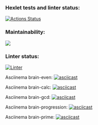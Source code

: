 ### Hexlet tests and linter status:
[![Actions Status](https://github.com/SiKnow/frontend-project-lvl1/workflows/hexlet-check/badge.svg)](https://github.com/SiKnow/frontend-project-lvl1/actions)
### Maintainability:
<a href="https://codeclimate.com/github/codeclimate/codeclimate/maintainability"><img src="https://api.codeclimate.com/v1/badges/a99a88d28ad37a79dbf6/maintainability" /></a>
### Linter status:
[![Linter](https://github.com/SiKnow/frontend-project-lvl1/actions/workflows/linter.yml/badge.svg)](https://github.com/SiKnow/frontend-project-lvl1/actions/workflows/linter.yml)

Asciinema brain-even:
[![asciicast](https://asciinema.org/a/408594.svg)](https://asciinema.org/a/408594)

Asciinema brain-calc:
[![asciicast](https://asciinema.org/a/408901.svg)](https://asciinema.org/a/408901)

Asciinema brain-gcd:
[![asciicast](https://asciinema.org/a/409226.svg)](https://asciinema.org/a/409226)

Asciinema brain-progression:
[![asciicast](https://asciinema.org/a/409252.svg)](https://asciinema.org/a/409252)

Asciinema brain-prime:
[![asciicast](https://asciinema.org/a/409275.svg)](https://asciinema.org/a/409275)
